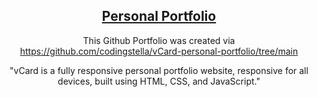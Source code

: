 <div align="center">

## [Personal Portfolio](https://tenzin-kunsang648.github.io/resume/)

This Github Portfolio was created via https://github.com/codingstella/vCard-personal-portfolio/tree/main

"vCard is a fully responsive personal portfolio website, responsive for all devices, built using HTML, CSS, and JavaScript."
 
 </div>
